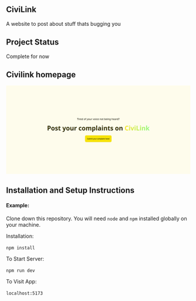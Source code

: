 ## CiviLink

A website to post about stuff thats bugging you

## Project Status

Complete for now

## Civilink homepage

![A screenshot of the homepage](./public/civilink-ss.png?raw=true 'Optional Title')

## Installation and Setup Instructions

#### Example:

Clone down this repository. You will need `node` and `npm` installed globally on your machine.

Installation:

`npm install`

To Start Server:

`npm run dev`

To Visit App:

`localhost:5173`
